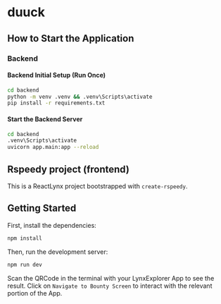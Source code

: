 # duuck

## How to Start the Application

### Backend

#### Backend Initial Setup (Run Once)

```bash
cd backend
python -m venv .venv && .venv\Scripts\activate
pip install -r requirements.txt
```

#### Start the Backend Server

```bash
cd backend
.venv\Scripts\activate
uvicorn app.main:app --reload
```

## Rspeedy project (frontend)

This is a ReactLynx project bootstrapped with `create-rspeedy`.

## Getting Started

First, install the dependencies:

```bash
npm install
```

Then, run the development server:

```bash
npm run dev
```

Scan the QRCode in the terminal with your LynxExplorer App to see the result.
Click on `Navigate to Bounty Screen` to interact with the relevant portion of the App.

